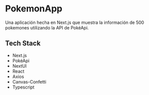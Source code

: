 
# PokemonApp
Una aplicación hecha en Next.js que muestra la información de 500 pokemones utilizando la API de PokéApi.

## Tech Stack

- Next.js
- PokéApi
- NextUI
- React
- Axios
- Canvas-Confetti
- Typescript

